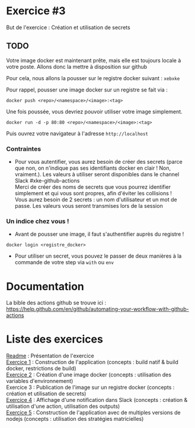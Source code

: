 # Exercice #3

But de l'exercice : Création et utilisation de secrets

## TODO
Votre image docker est maintenant prête, mais elle est toujours locale à votre poste.
Allons donc la mettre à disposition sur github

Pour cela, nous allons la pousser sur le registre docker suivant : `xebxke`

Pour rappel, pousser une image docker sur un registre se fait via : 
```
docker push <repo>/<namespace>/<image>:<tag>
```

Une fois poussée, vous devriez pouvoir utiliser votre image simplement.
```
docker run -d -p 80:80 <repo>/<namespace>/<image>:<tag>
```
Puis ouvrez votre navigateur à l'adresse `http://localhost`

### Contraintes 
- Pour vous autentifier, vous aurez besoin de créer des secrets (parce que non, on n'indique pas ses identifiants docker en clair ! Non, vraiment.). Les valeurs à utiliser seront disponibles dans le channel Slack #xke-github-actions  
Merci de créer des noms de secrets que vous pourrez identifier simplement et qui vous sont propres, afin d'éviter les collisions !  
Vous aurez besoin de 2 secrets : un nom d'utilisateur et un mot de passe. Les valeurs vous seront transmises lors de la session

### Un indice chez vous !
 - Avant de pousser une image, il faut s'authentifier auprès du registre ! 
```
docker login <registre_docker>
```  
 - Pour utiliser un secret, vous pouvez le passer de deux manières à la commande de votre step via `with` ou `env`

# Documentation
La bible des actions github se trouve ici : https://help.github.com/en/github/automating-your-workflow-with-github-actions

# Liste des exercices
[Readme](./README.md) : Présentation de l'exercice  
[Exercice 1](./ex01.md) : Construction de l'application (concepts : build natif & build docker, restrictions de build)  
[Exercice 2](./ex02.md) : Création d'une image docker (concepts : utilisation des variables d'environnement)  
Exercice 3 : Publication de l'image sur un registre docker (concepts : création et utilisation de secrets)  
[Exercice 4](./ex04.md) : Affichage d'une notification dans Slack (concepts : création & utilisation d'une action, utilisation des outputs)  
[Exercice 5](./ex05.md) : Construction de l'application avec de multiples versions de nodejs (concepts : utilisation des stratégies matricielles)  

